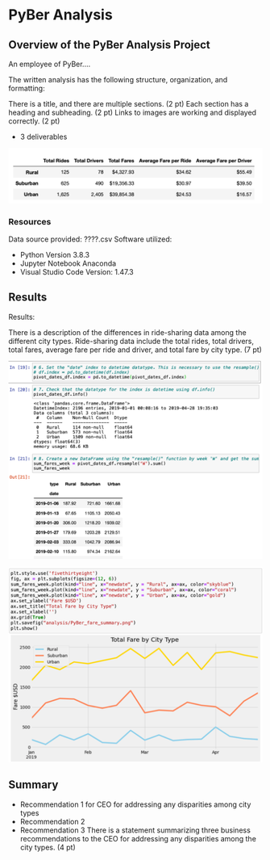 # PyBer Analysis

## Overview of the PyBer Analysis Project
An employee of PyBer....

The written analysis has the following structure, organization, and formatting:

There is a title, and there are multiple sections. (2 pt)
Each section has a heading and subheading. (2 pt)
Links to images are working and displayed correctly. (2 pt)

* 3 deliverables

![PyBerSummaryDataFrame](./additional_resources/PyBerSummaryDataFrame.png)

### Resources
Data source provided:  ????.csv
Software utilized: 

* Python Version 3.8.3 
* Jupyter Notebook
Anaconda
* Visual Studio Code Version: 1.47.3

## Results

Results:

There is a description of the differences in ride-sharing data among the different city types. Ride-sharing data include the total rides, total drivers, total fares, average fare per ride and driver, and total fare by city type. (7 pt)

![Python_code1](./Additional_resources/Python_code_snip1.png)


![Text_file](./additional_resources/TotalFarebyCityType_withformatcode.png)


## Summary

* Recommendation 1 for CEO for addressing any disparities among city types
* Recommendation 2
* Recommendation 3
There is a statement summarizing three business recommendations to the CEO for addressing any disparities among the city types. (4 pt)